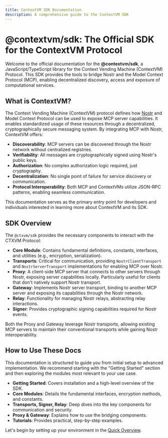 ```yaml
---
title: ContextVM SDK Documentation
description: A comprehensive guide to the ContextVM SDK
---
```


# @contextvm/sdk: The Official SDK for the ContextVM Protocol

Welcome to the official documentation for the **@contextvm/sdk**, a JavaScript/TypeScript library for the Context Vending Machine (ContextVM) Protocol. This SDK provides the tools to bridge Nostr and the Model Context Protocol (MCP), enabling decentralized discovery, access and exposure of computational services.

## What is ContextVM?

The Context Vending Machine (ContextVM) protocol defines how [Nostr](https://nostr.com/) and Model Context Protocol can be used to expose MCP server capabilities. It enables standardized usage of these resources through a decentralized, cryptographically secure messaging system. By integrating MCP with Nostr, ContextVM offers:

- **Discoverability**: MCP servers can be discovered through the Nostr network without centralized registries.
- **Verifiability**: All messages are cryptographically signed using Nostr's public keys.
- **Authorization**: No complex authorization logic required, just cryptography.
- **Decentralization**: No single point of failure for service discovery or communication.
- **Protocol Interoperability**: Both MCP and ContextVMs utilize JSON-RPC patterns, enabling seamless communication.

This documentation serves as the primary entry point for developers and individuals interested in learning more about ContextVM and its SDK.

## SDK Overview

The `@ctxvm/sdk` provides the necessary components to interact with the CTXVM Protocol:

- **Core Module**: Contains fundamental definitions, constants, interfaces, and utilities (e.g., encryption, serialization).
- **Transports**: Critical for communication, providing `NostrClientTransport` and `NostrServerTransport` implementations for enabling MCP over Nostr.
- **Proxy**: A client-side MCP server that connects to other servers through Nostr, exposing server capabilities locally. Particularly useful for clients that don't natively support Nostr transport.
- **Gateway**: Implements Nostr server transport, binding to another MCP server and exposing its capabilities through the Nostr network.
- **Relay**: Functionality for managing Nostr relays, abstracting relay interactions.
- **Signer**: Provides cryptographic signing capabilities required for Nostr events.

Both the Proxy and Gateway leverage Nostr transports, allowing existing MCP servers to maintain their conventional transports while gaining Nostr interoperability.

## How to Use These Docs

This documentation is structured to guide you from initial setup to advanced implementation. We recommend starting with the "Getting Started" section and then exploring the modules most relevant to your use case.

- **Getting Started**: Covers installation and a high-level overview of the SDK.
- **Core Modules**: Details the fundamental interfaces, encryption methods, and constants.
- **Transports, Signer, Relay**: Deep dives into the key components for communication and security.
- **Proxy & Gateway**: Explains how to use the bridging components.
- **Tutorials**: Provides practical, step-by-step examples.

Let's begin by setting up your environment in the [Quick Overview](getting-started/quick-overview/).